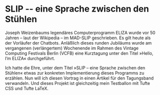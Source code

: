 # SLIP -- eine Sprache zwischen den Stühlen

Joseph Weizenbaums legendäres Computerprogramm ELIZA wurde vor 50 Jahren – laut der Wikipedia – im MAD-SLIP geschrieben. Es gilt heute als der Vorläufer der Chatbots. Anläßlich dieses runden Jubiläums wurde am vergangenen (verlängertem) Wochenende im Rahmen des Vintage Computing Festivals Berlin (VCFB) eine Kurztagung unter den Titel »Hello, I’m ELIZA« durchgeführt.

Ich hatte die Ehre, unter dem Titel »SLIP – eine Sprache zwischen den Stühlen« etwas zur konkreten Implementierung dieses Programms zu erzählen. Nun will ich diesen Vortrag in einen Artikel für den Tagungsband verwandeln. Und dieses Projekt ist gleichzeitig mein Testballon mit Tufte CSS und Tufte LaTeX.
